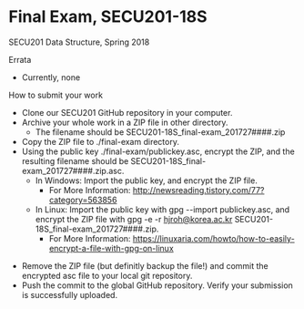 # Final Exam, SECU201-18S
SECU201 Data Structure, Spring 2018

Errata
 - Currently, none

How to submit your work
 - Clone our SECU201 GitHub repository in your computer.
 - Archive your whole work in a ZIP file in other directory.
   * The filename should be SECU201-18S_final-exam_201727####.zip
 - Copy the ZIP file to ./final-exam directory.
 - Using the public key ./final-exam/publickey.asc, encrypt the ZIP, and the resulting filename should be SECU201-18S_final-exam_201727####.zip.asc.
   * In Windows: Import the public key, and encrypt the ZIP file.
     * For More Information: http://newsreading.tistory.com/77?category=563856
   * In Linux: Import the public key with gpg --import publickey.asc, and encrypt the ZIP file with gpg -e -r hjroh@korea.ac.kr SECU201-18S_final-exam_201727####.zip.
     * For More Information: https://linuxaria.com/howto/how-to-easily-encrypt-a-file-with-gpg-on-linux
  * Remove the ZIP file (but definitly backup the file!) and commit the encrypted asc file to your local git repository.
  * Push the commit to the global GitHub repository. Verify your submission is successfully uploaded.
